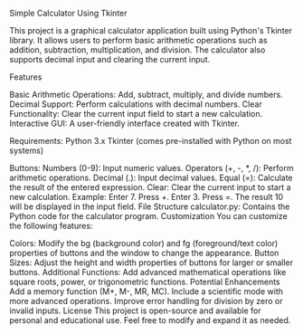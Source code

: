 Simple Calculator Using Tkinter

This project is a graphical calculator application built using Python's Tkinter library. It allows users to perform basic arithmetic operations such as addition, subtraction, multiplication, and division. The calculator also supports decimal input and clearing the current input.

Features

Basic Arithmetic Operations: Add, subtract, multiply, and divide numbers.
Decimal Support: Perform calculations with decimal numbers.
Clear Functionality: Clear the current input field to start a new calculation.
Interactive GUI: A user-friendly interface created with Tkinter.

Requirements:
Python 3.x
Tkinter (comes pre-installed with Python on most systems)


Buttons:
Numbers (0-9): Input numeric values.
Operators (+, -, *, /): Perform arithmetic operations.
Decimal (.): Input decimal values.
Equal (=): Calculate the result of the entered expression.
Clear: Clear the current input to start a new calculation.
Example:
Enter 7.
Press +.
Enter 3.
Press =. The result 10 will be displayed in the input field.
File Structure
calculator.py: Contains the Python code for the calculator program.
Customization
You can customize the following features:

Colors:
Modify the bg (background color) and fg (foreground/text color) properties of buttons and the window to change the appearance.
Button Sizes:
Adjust the height and width properties of buttons for larger or smaller buttons.
Additional Functions:
Add advanced mathematical operations like square roots, power, or trigonometric functions.
Potential Enhancements
Add a memory function (M+, M-, MR, MC).
Include a scientific mode with more advanced operations.
Improve error handling for division by zero or invalid inputs.
License
This project is open-source and available for personal and educational use. Feel free to modify and expand it as needed.

 
